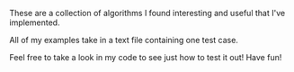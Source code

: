 These are a collection of algorithms I found interesting and useful that I've implemented. 

All of my examples take in a text file containing one test case. 

Feel free to take a look in my code to see just how to test it out! Have fun!
